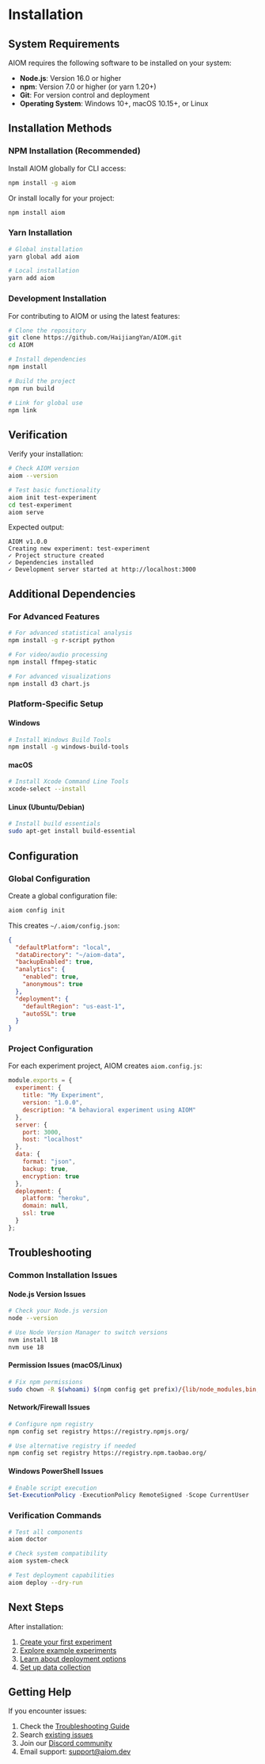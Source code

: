 # Installation

## System Requirements

AIOM requires the following software to be installed on your system:

- **Node.js**: Version 16.0 or higher
- **npm**: Version 7.0 or higher (or yarn 1.20+)
- **Git**: For version control and deployment
- **Operating System**: Windows 10+, macOS 10.15+, or Linux

## Installation Methods

### NPM Installation (Recommended)

Install AIOM globally for CLI access:

```bash
npm install -g aiom
```

Or install locally for your project:

```bash
npm install aiom
```

### Yarn Installation

```bash
# Global installation
yarn global add aiom

# Local installation
yarn add aiom
```

### Development Installation

For contributing to AIOM or using the latest features:

```bash
# Clone the repository
git clone https://github.com/HaijiangYan/AIOM.git
cd AIOM

# Install dependencies
npm install

# Build the project
npm run build

# Link for global use
npm link
```

## Verification

Verify your installation:

```bash
# Check AIOM version
aiom --version

# Test basic functionality
aiom init test-experiment
cd test-experiment
aiom serve
```

Expected output:
```
AIOM v1.0.0
Creating new experiment: test-experiment
✓ Project structure created
✓ Dependencies installed
✓ Development server started at http://localhost:3000
```

## Additional Dependencies

### For Advanced Features

```bash
# For advanced statistical analysis
npm install -g r-script python

# For video/audio processing
npm install ffmpeg-static

# For advanced visualizations
npm install d3 chart.js
```

### Platform-Specific Setup

#### Windows
```bash
# Install Windows Build Tools
npm install -g windows-build-tools
```

#### macOS
```bash
# Install Xcode Command Line Tools
xcode-select --install
```

#### Linux (Ubuntu/Debian)
```bash
# Install build essentials
sudo apt-get install build-essential
```

## Configuration

### Global Configuration

Create a global configuration file:

```bash
aiom config init
```

This creates `~/.aiom/config.json`:

```json
{
  "defaultPlatform": "local",
  "dataDirectory": "~/aiom-data",
  "backupEnabled": true,
  "analytics": {
    "enabled": true,
    "anonymous": true
  },
  "deployment": {
    "defaultRegion": "us-east-1",
    "autoSSL": true
  }
}
```

### Project Configuration

For each experiment project, AIOM creates `aiom.config.js`:

```javascript
module.exports = {
  experiment: {
    title: "My Experiment",
    version: "1.0.0",
    description: "A behavioral experiment using AIOM"
  },
  server: {
    port: 3000,
    host: "localhost"
  },
  data: {
    format: "json",
    backup: true,
    encryption: true
  },
  deployment: {
    platform: "heroku",
    domain: null,
    ssl: true
  }
};
```

## Troubleshooting

### Common Installation Issues

#### Node.js Version Issues
```bash
# Check your Node.js version
node --version

# Use Node Version Manager to switch versions
nvm install 18
nvm use 18
```

#### Permission Issues (macOS/Linux)
```bash
# Fix npm permissions
sudo chown -R $(whoami) $(npm config get prefix)/{lib/node_modules,bin,share}
```

#### Network/Firewall Issues
```bash
# Configure npm registry
npm config set registry https://registry.npmjs.org/

# Use alternative registry if needed
npm config set registry https://registry.npm.taobao.org/
```

#### Windows PowerShell Issues
```powershell
# Enable script execution
Set-ExecutionPolicy -ExecutionPolicy RemoteSigned -Scope CurrentUser
```

### Verification Commands

```bash
# Test all components
aiom doctor

# Check system compatibility
aiom system-check

# Test deployment capabilities
aiom deploy --dry-run
```

## Next Steps

After installation:

1. [Create your first experiment](quick-start.md)
2. [Explore example experiments](examples/basic.md)
3. [Learn about deployment options](guides/deployment.md)
4. [Set up data collection](guides/data-management.md)

## Getting Help

If you encounter issues:

1. Check the [Troubleshooting Guide](guides/troubleshooting.md)
2. Search [existing issues](https://github.com/HaijiangYan/AIOM/issues)
3. Join our [Discord community](https://discord.gg/aiom)
4. Email support: [support@aiom.dev](mailto:support@aiom.dev)